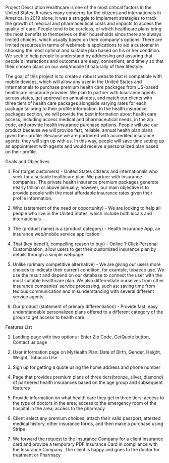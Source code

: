Project Description
Healthcare is one of the most critical factors in the United States. It raises many concerns for the citizens and internationals in America. In 2019 alone, it was a struggle to implement strategies to track the growth of medical and pharmaceutical costs and impacts to access the quality of care. People tend to be careless, of which healthcare plans bring the most benefits to themselves or their households since there are always limited choices, which usually based on their company's options. There are limited resources in terms of web/mobile applications to aid a customer in choosing the most optimal and suitable plan based on his or her condition. We seek to help people to understand by addressing and assuring that people's interactions and outcomes are easy, convenient, and timely so that their chosen plans on our web/mobile fit naturally of their lifestyle.

The goal of this project is to create a robust website that is compatible with mobile devices, which will allow any user in the United States and Internationals to purchase premium health care packages from US-based healthcare insurance provider. We plan to partner with Insurance agents across states, get approval on annual rates, and match our clients with three tiers of health care packages alongside varying rates for each package tailoring to their profile information. In the health insurance packages section, we will provide the best information about health care access, including access medical and pharmaceutical needs,  in the zip code, and provide health insurance purchase options. People will use our product because we will provide fast, reliable, annual health plan plans given their profile. Because we are partnered with accredited insurance agents, they will sign up with us. In this way, people will save time setting up an appointment with agents and would receive a personalized plan based on their profile.


Goals and Objectives

1) For (target customers) - United States citizens and internationals who seek for a suitable healthcare plan. We partner with Insurance companies. The private health insurance premium packages generate nearly trillion or above annually; however, our main objective is to provide people with the most affordable insurance rates given their profile information.

2) Who (statement of the need or opportunity) - We are looking to help all people who live in the United States, which include both locals and internationals.

3) The (product name) is a (product category) - Health Insurance App, an insurance web/mobile service application

4) That (key benefit, compelling reason to buy) - Online 1-Click Personal Customization, allow users to get their customized insurance plan by details through a simple webpage

5) Unlike (primary competitive alternative) - We are giving our users more choices to indicate their current condition, for example, tobacco use. We use the result and depend on our database to connect the user with the most suitable healthcare plan. We also differentiate ourselves from other insurance companies‘ service processing, such as: saving time from tedious communication and misunderstanding with several different service agents.

6) Our product (statement of primary differentiation) - Provide fast, easy understandable personalized plans offered to a different category of the group to get access to health care


Features List

1) Landing page with two options : Enter Zip Code, GetQuote button, Contact us page

2) User information page on MyHealth Plan: 
Date of Birth, Gender, Height, Weight, Tobacco Use

3) Sign up for getting a quote using the home address and phone number

4) Page that provides premium plans of three tiers(bronze, silver, diamond) of partnered health insurances based on the age group and subsequent features

5) Provide information on what health care they get in three tiers: access to the type of doctors in the area; access to the emergency room of the hospital in the area; access to the pharmacy

6) Client select any premium choices, attach their valid passport, attested medical history, other insurance forms, and then make a purchase using Stripe

7) We forward the request to the Insurance Company for a client insurance card and provide a temporary PDF Insurance Card in compliance with the Insurance Company. The client is happy and goes to the doctor for treatment or Pharmacy


